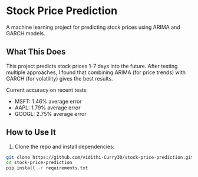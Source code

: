 # Stock Price Prediction

A machine learning project for predicting stock prices using ARIMA and GARCH models.

## What This Does

This project predicts stock prices 1-7 days into the future. After testing multiple approaches, I found that combining ARIMA (for price trends) with GARCH (for volatility) gives the best results.

Current accuracy on recent tests:
- MSFT: 1.46% average error
- AAPL: 1.79% average error  
- GOOGL: 2.75% average error

## How to Use It

1. Clone the repo and install dependencies:
```bash
git clone https://github.com/vidithi-Curry30/stock-price-prediction.git
cd stock-price-prediction
pip install -r requirements.txt
